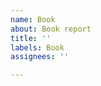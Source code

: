 ```yaml
---
name: Book
about: Book report
title: ''
labels: Book
assignees: ''

---
```


<!-- サムネイル -->
<!-- リンク -->
